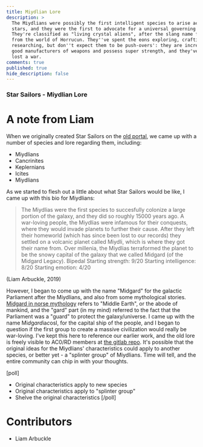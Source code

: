 ```yaml
---
title: Miydlian Lore
description: >
  The Miydlians were possibly the first intelligent species to arise across the
  stars, and they were the first to advocate for a universal governing body.
  They're classified as "living crystal aliens", after the slang name for beings
  from the world of Horrucun. They''ve spent the eons exploring, crafting and
  researching, but don''t expect them to be push-overs': they are incredibly
  good manufacturers of weapons and possess super strength, and they've never
  lost a war.
comments: true
published: true
hide_description: false
---
```


### Star Sailors - Miydlian Lore


# A note from Liam
When we originally created Star Sailors on the [old portal](https://blog.acord.software/post/611947364722360320/ac0rd-digest-our-network-ambitions), we came up with a number of species and lore regarding them, including:

* Miydlians
* Cancrinites
* Keplernians
* Icites
* Miydlians

As we started to flesh out a little about what Star Sailors would be like, I came up with this bio for Miydlians:

> The Miydlias were the first species to succesfully colonize a large portion of the galaxy, and they did so roughly 15000 years ago. A war-loving people, the Miydlias were infamous for their conquests, where they would invade planets to further their cause.
After they left their homeworld (which has since been lost to our records) they settled on a volcanic planet called Miydli, which is where they got their name from. Over millenia, the Miydlias terraformed the planet to be the snowy capital of the galaxy that we called Midgard (of the Midgard Legacy).
Bipedal
Starting strength: 9/20
Starting intelligence: 8/20
Starting emotion: 4/20

(Liam Arbuckle, 2019)

However, I began to come up with the name "Midgard" for the galactic Parliament after the Miydlians, and also from some mythological stories. [Midgard in norse mythology](https://www.britannica.com/topic/Midgard) refers to "Middle Earth", or the abode of mankind, and the "gard" part (in my mind) referred to the fact that the Parliament was a "guard" to protect the galaxy/universe. I came up with the name Mi*d*g*ard*ia*c*osl, for the capital ship of the people, and I began to question if the first group to create a massive civilization would really be war-loving. I've kept this here to reference our earlier work, and the old lore is freely visible to AC0/RD members at [the gitlab repo](https://gitlab.com/acord-robotics/robodev/star-sailors/-/tree/starsailorsearthlings/star-sailors-earthlings). It's possible that the original ideas for the Miydlians' characteristics could apply to another species, or better yet - a "splinter group" of Miydlians. Time will tell, and the entire community can chip in with your thoughts.

[poll]
* Original characteristics apply to new species
* Original characteristics apply to "splinter group"
* Shelve the original characteristics
[/poll]




# Contributors
* Liam Arbuckle
